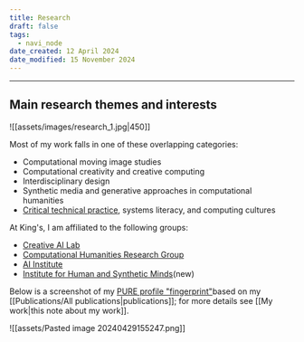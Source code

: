 ```yaml
---
title: Research
draft: false
tags:
  - navi_node
date_created: 12 April 2024
date_modified: 15 November 2024
---
```

---

## Main research themes and interests

![[assets/images/research_1.jpg|450]]

Most of my work falls in one of these overlapping categories:
- Computational moving image studies
- Computational creativity and creative computing
- Interdisciplinary design
- Synthetic media and generative approaches in computational humanities
- [Critical technical practice](https://en.wikipedia.org/wiki/Critical_technical_practice), systems literacy, and computing cultures

At King's, I am affiliated to the following groups:
- [Creative AI Lab](https://creative-ai.org/)
- [Computational Humanities Research Group](https://www.kcl.ac.uk/research/computational-humanities-research-group)
- [AI Institute](https://www.kcl.ac.uk/ai)
- [Institute for Human and Synthetic Minds](https://www.kcl.ac.uk/news/kings-draws-together-expertise-to-make-the-world-healthier-and-advance-our-understanding-of-intelligence)(new)

Below is a screenshot of my [PURE profile "fingerprint"](https://kclpure.kcl.ac.uk/portal/en/persons/daniel.chavez/fingerprints/)based on my [[Publications/All publications|publications]]; for more details see [[My work|this note about my work]].

![[assets/Pasted image 20240429155247.png]]


